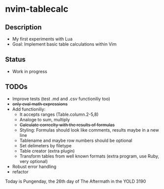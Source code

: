 # nvim-tablecalc

## Description
- My first experiments with Lua
- Goal: Implement basic table calculations within Vim

## Status
- Work in progress

## TODOs
- Improve tests (test .md and .csv functioniliy too)
- ~~only eval math expressions~~
- Add functioniliy:
    - It accepts ranges (Table.column.2-5,8)
    - Analoge to sum, multiply
    - ~~Calculate correclty with the results of formulas~~
    - Styling: Formulas should look like comments, results maybe in a new line
    - Tablename and maybe row numbers should be optional
    - Set delimeters by filetype
    - Table creator (extra plugin)
    - Transform tables from well known formats (extra program, use Ruby, very optional)
- Robust error handling
- refactor

Today is Pungenday, the 26th day of The Aftermath in the YOLD 3190
